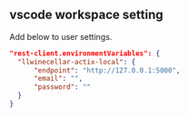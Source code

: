 ## vscode workspace setting
Add below to user settings.
```json
"rest-client.environmentVariables": {
  "llwinecellar-actix-local": {
      "endpoint": "http://127.0.0.1:5000",
      "email": "",
      "password": ""
  }
}
```